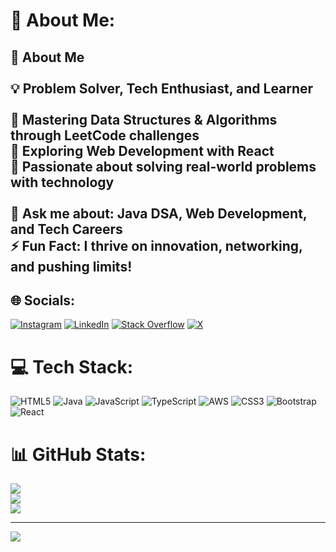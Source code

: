 # 💫 About Me:
## 🚀 About Me  <br><br>💡 Problem Solver, Tech Enthusiast, and Learner  <br><br>🔹 Mastering Data Structures & Algorithms through LeetCode challenges  <br>🔹 Exploring Web Development with React  <br>🔹 Passionate about solving real-world problems with technology  <br><br>💬 Ask me about: Java DSA, Web Development, and Tech Careers  <br>⚡ Fun Fact: I thrive on innovation, networking, and pushing limits!  <br>


## 🌐 Socials:
[![Instagram](https://img.shields.io/badge/Instagram-%23E4405F.svg?logo=Instagram&logoColor=white)](https://instagram.com/ashmitap41) [![LinkedIn](https://img.shields.io/badge/LinkedIn-%230077B5.svg?logo=linkedin&logoColor=white)](https://linkedin.com/in/ashmitapandey47) [![Stack Overflow](https://img.shields.io/badge/-Stackoverflow-FE7A16?logo=stack-overflow&logoColor=white)](https://stackoverflow.com/users/ashmita-pandey) [![X](https://img.shields.io/badge/X-black.svg?logo=X&logoColor=white)](https://x.com/ashmita41) 

# 💻 Tech Stack:
![HTML5](https://img.shields.io/badge/html5-%23E34F26.svg?style=for-the-badge&logo=html5&logoColor=white) ![Java](https://img.shields.io/badge/java-%23ED8B00.svg?style=for-the-badge&logo=openjdk&logoColor=white) ![JavaScript](https://img.shields.io/badge/javascript-%23323330.svg?style=for-the-badge&logo=javascript&logoColor=%23F7DF1E) ![TypeScript](https://img.shields.io/badge/typescript-%23007ACC.svg?style=for-the-badge&logo=typescript&logoColor=white) ![AWS](https://img.shields.io/badge/AWS-%23FF9900.svg?style=for-the-badge&logo=amazon-aws&logoColor=white) ![CSS3](https://img.shields.io/badge/css3-%231572B6.svg?style=for-the-badge&logo=css3&logoColor=white) ![Bootstrap](https://img.shields.io/badge/bootstrap-%238511FA.svg?style=for-the-badge&logo=bootstrap&logoColor=white) ![React](https://img.shields.io/badge/react-%2320232a.svg?style=for-the-badge&logo=react&logoColor=%2361DAFB)
# 📊 GitHub Stats:
![](https://github-readme-stats.vercel.app/api?username=ashmita41&theme=dark&hide_border=false&include_all_commits=false&count_private=false)<br/>
![](https://github-readme-streak-stats.herokuapp.com/?user=ashmita41&theme=dark&hide_border=false)<br/>
![](https://github-readme-stats.vercel.app/api/top-langs/?username=ashmita41&theme=dark&hide_border=false&include_all_commits=false&count_private=false&layout=compact)

---
[![](https://visitcount.itsvg.in/api?id=ashmita41&icon=0&color=0)](https://visitcount.itsvg.in)

